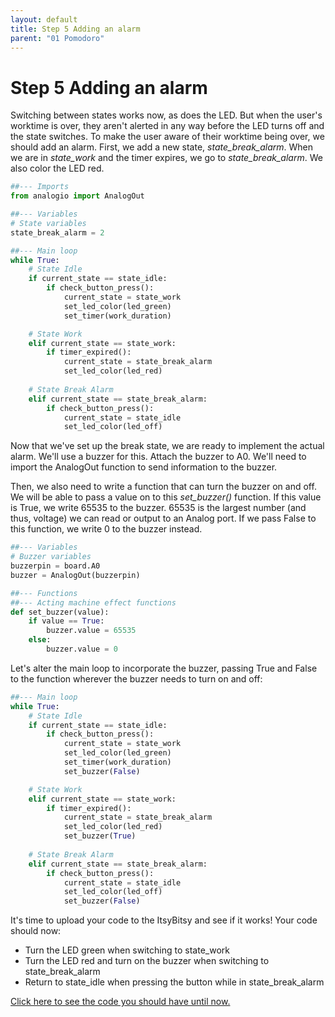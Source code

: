 ```yaml
---
layout: default
title: Step 5 Adding an alarm
parent: "01 Pomodoro"
---
```


# Step 5 Adding an alarm
Switching between states works now, as does the LED. But when the user's worktime is over, they aren't alerted in any way before the LED turns off and the state switches. To make the user aware of their worktime being over, we should add an alarm. First, we add a new state, *state_break_alarm*. When we are in *state_work* and the timer expires, we go to *state_break_alarm*. We also color the LED red.

```python
##--- Imports
from analogio import AnalogOut

##--- Variables
# State variables
state_break_alarm = 2

##--- Main loop
while True:
    # State Idle
    if current_state == state_idle:
        if check_button_press():
            current_state = state_work
            set_led_color(led_green)
            set_timer(work_duration)

    # State Work
    elif current_state == state_work:
        if timer_expired():
            current_state = state_break_alarm
            set_led_color(led_red)
    
    # State Break Alarm
    elif current_state == state_break_alarm:
        if check_button_press():
            current_state = state_idle
            set_led_color(led_off)

```

Now that we've set up the break state, we are ready to implement the actual alarm. We'll use a buzzer for this. Attach the buzzer to A0. We'll need to import the AnalogOut function to send information to the buzzer.

Then, we also need to write a function that can turn the buzzer on and off. We will be able to pass a value on to this *set_buzzer()* function. If this value is True, we write 65535 to the buzzer. 65535 is the largest number (and thus, voltage) we can read or output to an Analog port. If we pass False to this function, we write 0 to the buzzer instead.

```python
##--- Variables
# Buzzer variables
buzzerpin = board.A0
buzzer = AnalogOut(buzzerpin)

##--- Functions
##--- Acting machine effect functions
def set_buzzer(value):
    if value == True:
        buzzer.value = 65535
    else:
        buzzer.value = 0

```

Let's alter the main loop to incorporate the buzzer, passing True and False to the function wherever the buzzer needs to turn on and off:

```python
##--- Main loop
while True:
    # State Idle
    if current_state == state_idle:
        if check_button_press():
            current_state = state_work
            set_led_color(led_green)
            set_timer(work_duration)
            set_buzzer(False)

    # State Work
    elif current_state == state_work:
        if timer_expired():
            current_state = state_break_alarm
            set_led_color(led_red)
            set_buzzer(True)
    
    # State Break Alarm
    elif current_state == state_break_alarm:
        if check_button_press():
            current_state = state_idle
            set_led_color(led_off)
            set_buzzer(False)

```

It's time to upload your code to the ItsyBitsy and see if it works! Your code should now:

 - Turn the LED green when switching to state_work
 - Turn the LED red and turn on the buzzer when switching to state_break_alarm
 - Return to state_idle when pressing the button while in state_break_alarm
 
[Click here to see the code you should have until now.](https://id-studiolab.github.io/Digital-Interfaces/tutorials/01-pomodoro/step5-code.html)